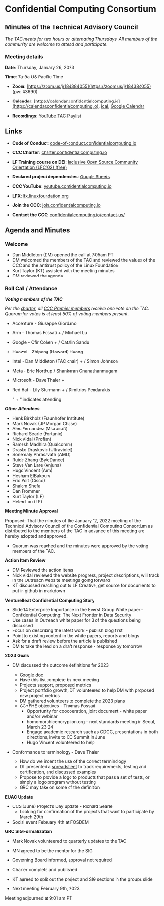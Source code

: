 # Confidential Computing Consortium

## Minutes of the Technical Advisory Council

*The TAC meets for two hours on alternating Thursdays. All members of the community are welcome to attend and participate.*

### Meeting details

**Date**: Thursday, January 26, 2023

**Time**: 7a-9a US Pacific Time

* **Zoom**: [https://zoom.us/j/184384055](https://zoom.us/j/184384055) (pw: 43690)

* **Calendar**: [https://calendar.confidentialcomputing.io](https://calendar.confidentialcomputing.io),
[ical](https://calendar.google.com/calendar/ical/c\_c0pcihr7n2n1k3a38i32d9ag10%40group.calendar.google.com/public/basic.ics),
[Google Calendar](https://calendar.google.com/calendar/u/0/r?cid=c\_c0pcihr7n2n1k3a38i32d9ag10@group.calendar.google.com)

* **Recordings**: [YouTube TAC Playlist](https://www.youtube.com/playlist?list=PLmfkUJc39uMjaB\_I1dYW72I44kr9QzG\_B)

## Links

* **Code of Conduct**: [code-of-conduct.confidentialcomputing.io](https://code-of-conduct.confidentialcomputing.io)

* **CCC Charter**: [charter.confidentialcomputing.io](https://charter.confidentialcomputing.io)

* **LF Training course on DEI**: [Inclusive Open Source Community Orientation (LFC102) (free)](https://training.linuxfoundation.org/training/inclusive-open-source-community-orientation-lfc102/)

* **Declared project dependencies**: [Google Sheets](https://docs.google.com/spreadsheets/d/1UKnbbGWXYLjnPZsox3zmYo59nv3XSXjePfas5E2fER0/edit#gid=0)

* **CCC YouTube**: [youtube.confidentialcomputing.io](https://youtube.confidentialcomputing.io)

* **LFX**: [lfx.linuxfoundation.org](https://lfx.linuxfoundation.org)

* **Join the CCC**: [join.confidentialcomputing.io](https://join.confidentialcomputing.io)

* **Contact the CCC**: [confidentialcomputing.io/contact-us/](https://confidentialcomputing.io/contact-us/)

## Agenda and Minutes

### Welcome

* Dan Middleton (DM) opened the call at 7:05am PT
* DM welcomed the members of the TAC and reviewed the values of the CCC and the antitrust policy of the Linux Foundation
* Kurt Taylor (KT) assisted with the meeting minutes
* DM reviewed the agenda

### Roll Call / Attendance

***Voting members of the TAC***

*Per the [charter](https://charter.confidentialcomputing.io), all [CCC Premier members](https://confidentialcomputing.io/members/) receive one vote on the TAC. Quorum for votes is at least 50% of voting members present.*

* Accenture - Giuseppe Giordano
* Arm - Thomas Fossati + / Michael Lu
* Google - Cfir Cohen + / Catalin Sandu
* Huawei - Zhipeng (Howard) Huang
* Intel - Dan Middleton (TAC chair) + / Simon Johnson
* Meta - Eric Northup  / Shankaran Gnanashanmugam
* Microsoft - Dave Thaler +
* Red Hat - Lily Sturmann + / Dimitrios Pendarakis

   " + " indicates attending

***Other Attendees***

* Henk Birkholz (Fraunhofer Institute)
* Mark Novak (JP Morgan Chase)
* Alec Fernandez (Microsoft)
* Richard Searle (Fortanix)
* Nick Vidal (Profian)
* Ramesh Madhira (Qualcomm)
* Drasko Draskovic (Ultraviolet)
* Sonemaly Phrasavath (AMD)
* Ruide Zhang (ByteDance)
* Steve Van Lare (Anjuna)
* Hugo Vincent (Arm)
* Hesham ElBakoury 
* Eric Voit (Cisco)
* Shalom Shefa
* Dan Frommer
* Kurt Taylor (LF)
* Helen Lau (LF)


**Meeting Minute Approval**

Proposed: That the minutes of the January 12, 2022 meeting of the Technical Advisory Council of the Confidential Computing Consortium as distributed to the members of the TAC in advance of this meeting are hereby adopted and approved.

* Quorum was reached and the minutes were approved by the voting members of the TAC.


**Action Item Review**

* DM Reviewed the action items
* Nick Vidal reviewed the website progress, project descriptions, will track in the Outreach website meetings going forward
* KT discussed reaching out to LF Creative, get source for documents to put in github in markdown


**VentureBeat Confidential Computing Story**

* Slide 14 Enterprise Importance in the Everst Group White paper - Confidential Computing: The Next Frontier in Data Security
* Use cases in Outreach white paper for 3 of the questions being discussed
* Focus on describing the latest work - publish blog first
* Point to existing content in the white papers, reports and blogs
* Ask for a draft review before the article is published
* DM to take the lead on a draft response - response by tomorrow


**2023 Goals**

* DM discussed the outcome definitions for 2023
  * [Google doc](https://docs.google.com/document/d/1BLsI0hv9ybHl-FBNqHp6bJzy6ng8yKs__556bTqBswc/edit)
  * Have this list complete by next meeting
  * Projects support, proposed metrics
  * Project portfolio growth, DT volunteered to help DM with proposed new project metrics
  * DM gathered volunteers to complete the 2023 plans
  * CC+FHE objectives - Thomas Fossati
    * Opportunity for coooperation, joint document - white paper and/or webinar
    * homomorphicencryption.org - next standards meeting in Seoul, March 23-24
    * Engage academic research such as CDCC, presentations in both directions, invite to CC Summit in June
    * Hugo Vincent volunteered to help

* Conformance to terminology - Dave Thaler
  * How do we incent the use of the correct terminology
  * DT presented a [spreadsheet](https://docs.google.com/spreadsheets/d/1H07OqDilgSWQpf2xZ-yJUSHL249VaXroVv1eeacVOVc/edit#gid=0) to track requirements, testing and certification, and discussed examples
  * Propose to provide a logo to products that pass a set of tests, or simply a logo program without testing
  * GRC may take on some of the definition


**EUAC Update**

* CCS (June) Project’s Day update - Richard Searle
  * Looking for confirmation of the projects that want to participate by March 29th
* Social event February 4th at FOSDEM


**GRC SIG Formalization**

* Mark Novak volunteered to quarterly updates to the TAC
* MN agreed to be the mentor for the SIG
* Governing Board informed, approval not required
* Charter complete and published
* KT agreed to split out the project and SIG sections in the groups slide


* Next meeting February 9th, 2023


Meeting adjourned at 9:01 am PT

